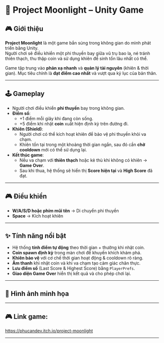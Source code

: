 # 🚀 Project Moonlight – Unity Game  

## 🎮 Giới thiệu  
**Project Moonlight** là một game bắn súng trong không gian do mình phát triển bằng Unity.  
Người chơi sẽ điều khiển một phi thuyền bay giữa vũ trụ bao la, né tránh thiên thạch, thu thập coin và sử dụng khiên để sinh tồn lâu nhất có thể.  

Game tập trung vào **phản xạ nhanh** và **quản lý tài nguyên** (khiên & thời gian). Mục tiêu chính là **đạt điểm cao nhất** và vượt qua kỷ lục của bản thân.  

---

## 🕹️ Gameplay  

- Người chơi điều khiển **phi thuyền** bay trong không gian.  
- **Điểm số**:
  - +1 điểm mỗi giây khi đang còn sống.  
  - +5 điểm khi nhặt **coin** xuất hiện định kỳ trên đường đi.  
- **Khiên (Shield)**:
  - Người chơi có thể kích hoạt khiên để bảo vệ phi thuyền khỏi va chạm.  
  - Khiên tồn tại trong một khoảng thời gian ngắn, sau đó cần **chờ cooldown** mới có thể sử dụng lại.  
- **Kết thúc game**:
  - Nếu va chạm với **thiên thạch** hoặc kẻ thù khi không có khiên → **Game Over**.  
  - Sau khi thua, hệ thống sẽ hiển thị **Score hiện tại** và **High Score** đã đạt.  

---

## 🎮 Điều khiển  

- **W/A/S/D hoặc phím mũi tên** → Di chuyển phi thuyền  
- **Space** → Kích hoạt khiên  

---

## ✨ Tính năng nổi bật  

- Hệ thống **tính điểm tự động** theo thời gian + thưởng khi nhặt coin.  
- **Coin spawn định kỳ** trong màn chơi để khuyến khích khám phá.  
- **Khiên bảo vệ** với cơ chế thời gian hoạt động & cooldown rõ ràng.  
- **Âm thanh** khi nhặt coin và khi va chạm tạo cảm giác chân thực.  
- **Lưu điểm số** (Last Score & Highest Score) bằng `PlayerPrefs`.  
- **Giao diện Game Over** hiển thị kết quả và cho phép chơi lại.  

---

## 📸 Hình ảnh minh họa  

---

## 🎮 Link game: 

https://phucandev.itch.io/project-moonlight

---
